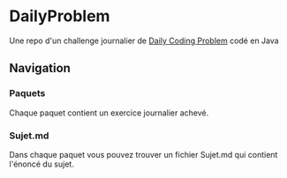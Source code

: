 # DailyProblem
Une repo d'un challenge journalier de [Daily Coding Problem](https://www.dailycodingproblem.com/) codé en Java

## Navigation

### Paquets

Chaque paquet contient un exercice journalier achevé.

### Sujet.md

Dans chaque paquet vous pouvez trouver un fichier Sujet.md qui contient l'énoncé du sujet.